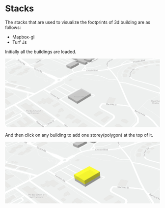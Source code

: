 # Stacks

The stacks that are used to visualize the footprints of 3d building are as follows:

* Mapbox-gl
* Turf Js

Initially all the buildings are loaded. 

![alt text](image/1.PNG)

And then click on any building to add one storey(polygon) at the top of it.

![alt text](image/2.PNG)
